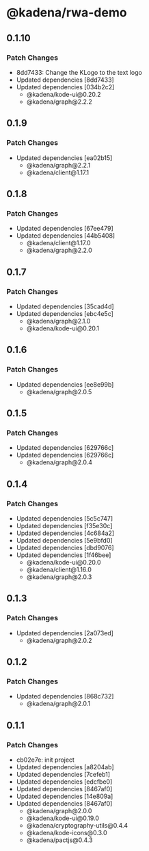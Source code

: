 # @kadena/rwa-demo

## 0.1.10

### Patch Changes

- 8dd7433: Change the KLogo to the text logo
- Updated dependencies \[8dd7433]
- Updated dependencies \[034b2c2]
  - @kadena/kode-ui\@0.20.2
  - @kadena/graph\@2.2.2

## 0.1.9

### Patch Changes

- Updated dependencies \[ea02b15]
  - @kadena/graph\@2.2.1
  - @kadena/client\@1.17.1

## 0.1.8

### Patch Changes

- Updated dependencies \[67ee479]
- Updated dependencies \[44b5408]
  - @kadena/client\@1.17.0
  - @kadena/graph\@2.2.0

## 0.1.7

### Patch Changes

- Updated dependencies \[35cad4d]
- Updated dependencies \[ebc4e5c]
  - @kadena/graph\@2.1.0
  - @kadena/kode-ui\@0.20.1

## 0.1.6

### Patch Changes

- Updated dependencies \[ee8e99b]
  - @kadena/graph\@2.0.5

## 0.1.5

### Patch Changes

- Updated dependencies \[629766c]
- Updated dependencies \[629766c]
  - @kadena/graph\@2.0.4

## 0.1.4

### Patch Changes

- Updated dependencies \[5c5c747]
- Updated dependencies \[f35e30c]
- Updated dependencies \[4c684a2]
- Updated dependencies \[5e9bfd0]
- Updated dependencies \[dbd9076]
- Updated dependencies \[1f46bee]
  - @kadena/kode-ui\@0.20.0
  - @kadena/client\@1.16.0
  - @kadena/graph\@2.0.3

## 0.1.3

### Patch Changes

- Updated dependencies \[2a073ed]
  - @kadena/graph\@2.0.2

## 0.1.2

### Patch Changes

- Updated dependencies \[868c732]
  - @kadena/graph\@2.0.1

## 0.1.1

### Patch Changes

- cb02e7e: init project
- Updated dependencies \[a8204ab]
- Updated dependencies \[7cefeb1]
- Updated dependencies \[edcfbe0]
- Updated dependencies \[8467af0]
- Updated dependencies \[14e809a]
- Updated dependencies \[8467af0]
  - @kadena/graph\@2.0.0
  - @kadena/kode-ui\@0.19.0
  - @kadena/cryptography-utils\@0.4.4
  - @kadena/kode-icons\@0.3.0
  - @kadena/pactjs\@0.4.3
